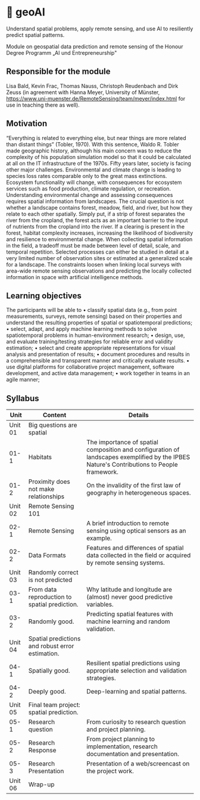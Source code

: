 # :construction: geoAI
Understand spatial problems, apply remote sensing, and use AI to resiliently predict spatial patterns.

Module on geospatial data prediction and remote sensing of the Honour Degree Programm „AI und Entrepreneurship"

## Responsible for the module
Lisa Bald, Kevin Frac, Thomas Nauss, Christoph Reudenbach and Dirk Zeuss (in agreement with Hanna Meyer, University of Münster, https://www.uni-muenster.de/RemoteSensing/team/meyer/index.html for use in teaching there as well).  

## Motivation
“Everything is related to everything else, but near things are more related than distant things” (Tobler, 1970). With this sentence, Waldo R. Tobler made geographic history, although his main concern was to reduce the complexity of his population simulation model so that it could be calculated at all on the IT infrastructure of the 1970s.
Fifty years later, society is facing other major challenges. Environmental and climate change is leading to species loss rates comparable only to the great mass extinctions. Ecosystem functionality will change, with consequences for ecosystem services such as food production, climate regulation, or recreation.
Understanding environmental change and assessing consequences requires spatial information from landscapes. The crucial question is not whether a landscape contains forest, meadow, field, and river, but how they relate to each other spatially. Simply put, if a strip of forest separates the river from the cropland, the forest acts as an important barrier to the input of nutrients from the cropland into the river. If a clearing is present in the forest, habitat complexity increases, increasing the likelihood of biodiversity and resilience to environmental change. 
When collecting spatial information in the field, a tradeoff must be made between level of detail, scale, and temporal repetition. Selected processes can either be studied in detail at a very limited number of observation sites or estimated at a generalized scale for a landscape. The constraints loosen when linking local surveys with area-wide remote sensing observations and predicting the locally collected information in space with artificial intelligence methods.


## Learning objectives
The participants will be able to
•	classify spatial data (e.g., from point measurements, surveys, remote sensing) based on their properties and understand the resulting properties of spatial or spatiotemporal predictions;
•	select, adapt, and apply machine learning methods to solve spatiotemporal problems in human-environment research;
•	design, use, and evaluate training/testing strategies for reliable error and validity estimation;
•	select and create appropriate representations for visual analysis and presentation of results;
•	document procedures and results in a comprehensible and transparent manner and critically evaluate results.
•	use digital platforms for collaborative project management, software development, and active data management;
•	work together in teams in an agile manner;


## Syllabus
| Unit | Content | Details |
|------|---------|---------|
| Unit  01 | Big questions are spatial | 
| 01-1 | Habitats | The importance of spatial composition and configuration of landscapes exemplified by the IPBES Nature's Contributions to People framework. | 
| 01-2 | Proximity does not make relationships | On the invalidity of the first law of geography in heterogeneous spaces.
| Unit  02 | Remote Sensing 101 | 
| 02-1 | Remote Sensing | A brief introduction to remote sensing using optical sensors as an example. | 
| 02-2 | Data Formats | Features and differences of spatial data collected in the field or acquired by remote sensing systems. | 
| Unit  03 | Randomly correct is not predicted | 
| 03-1 | From data reproduction to spatial prediction. | Why latitude and longitude are (almost) never good predictive variables. | 
| 03-2 | Randomly good. | Predicting spatial features with machine learning and random validation. | 
| Unit  04 | Spatial predictions and robust error estimation. | 
| 04-1 | Spatially good. | Resilient spatial predictions using appropriate selection and validation strategies. | 
| 04-2 | Deeply good. | Deep-learning and spatial patterns. | 
| Unit  05 | Final team project: spatial prediction. | 
| 05-1 | Research question | From curiosity to research question and project planning. | 
| 05-2 | Research Response | From project planning to implementation, research documentation and presentation. | 
| 05-3 | Research Presentation | Presentation of a web/screencast on the project work. | 
| Unit  06 | Wrap-up | 
